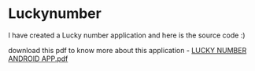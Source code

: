 # Luckynumber
I have created a Lucky number application and here is the source code :)


download this pdf to know more about this application  - 
[LUCKY NUMBER ANDROID APP.pdf](https://github.com/manav4499/Luckynumber/files/12212363/LUCKY.NUMBER.ANDROID.APP.pdf)
